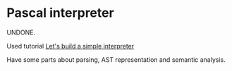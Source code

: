 # Pascal interpreter
UNDONE.

Used tutorial [Let's build a simple interpreter](https://ruslanspivak.com/lsbasi-part1/)

Have some parts about parsing, AST representation and semantic analysis.

